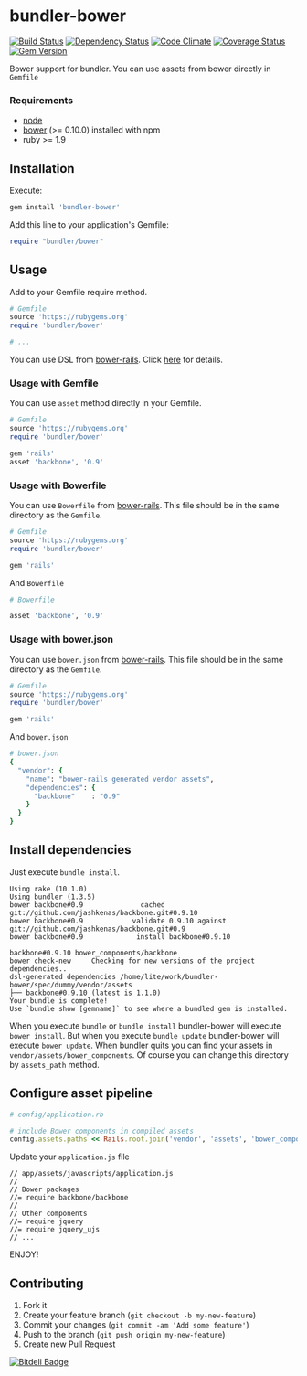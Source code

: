 bundler-bower
==============

[![Build Status](https://secure.travis-ci.org/LTe/bundler-bower.png)](http://travis-ci.org/LTe/bundler-bower)
[![Dependency Status](https://gemnasium.com/LTe/bundler-bower.png)](https://gemnasium.com/LTe/bundler-bower)
[![Code Climate](https://codeclimate.com/github/LTe/bundler-bower.png)](https://codeclimate.com/github/LTe/bundler-bower)
[![Coverage Status](https://coveralls.io/repos/LTe/bundler-bower/badge.png?branch=master)](https://coveralls.io/r/LTe/bundler-bower?branch=master)
[![Gem Version](https://badge.fury.io/rb/dht.png)](http://badge.fury.io/rb/dht)

Bower support for bundler. You can use assets from bower directly in `Gemfile`

### Requirements

* [node](http://nodejs.org)
* [bower](https://github.com/bower/bower) (>= 0.10.0) installed with npm
* ruby >= 1.9

## Installation

Execute:

```ruby
gem install 'bundler-bower'
```

Add this line to your application's Gemfile:

```ruby
require "bundler/bower"
```

## Usage

Add to your Gemfile require method.

```ruby
# Gemfile
source 'https://rubygems.org'
require 'bundler/bower'

# ...
```

You can use DSL from [bower-rails](https://github.com/42dev/bower-rails). Click [here](https://github.com/42dev/bower-rails#ruby-dsl-configuration) for details.

### Usage with Gemfile

You can use `asset` method directly in your Gemfile.

```ruby
# Gemfile
source 'https://rubygems.org'
require 'bundler/bower'

gem 'rails'
asset 'backbone', '0.9'
```

### Usage with Bowerfile

You can use `Bowerfile` from [bower-rails](https://github.com/42dev/bower-rails). This file should be in the same directory as the `Gemfile`.

```ruby
# Gemfile
source 'https://rubygems.org'
require 'bundler/bower'

gem 'rails'
```

And `Bowerfile`

```ruby
# Bowerfile

asset 'backbone', '0.9'
```

### Usage with bower.json

You can use `bower.json` from [bower-rails](https://github.com/42dev/bower-rails). This file should be in the same directory as the `Gemfile`.

```ruby
# Gemfile
source 'https://rubygems.org'
require 'bundler/bower'

gem 'rails'
```

And `bower.json`

```ruby
# bower.json
{
  "vendor": {
    "name": "bower-rails generated vendor assets",
    "dependencies": {
      "backbone"    : "0.9"
    }
  }
}
```

## Install dependencies

Just execute `bundle install`.

```
Using rake (10.1.0)
Using bundler (1.3.5)
bower backbone#0.9              cached git://github.com/jashkenas/backbone.git#0.9.10
bower backbone#0.9            validate 0.9.10 against git://github.com/jashkenas/backbone.git#0.9
bower backbone#0.9             install backbone#0.9.10

backbone#0.9.10 bower_components/backbone
bower check-new     Checking for new versions of the project dependencies..
dsl-generated dependencies /home/lite/work/bundler-bower/spec/dummy/vendor/assets
├── backbone#0.9.10 (latest is 1.1.0)
Your bundle is complete!
Use `bundle show [gemname]` to see where a bundled gem is installed.
```

When you execute `bundle` or `bundle install` bundler-bower will execute `bower install`. But when you execute `bundle update` bundler-bower will execute `bower update`. When bundler quits you can find your assets in `vendor/assets/bower_components`. Of course you can change this directory by `assets_path` method.

## Configure asset pipeline

```ruby
# config/application.rb

# include Bower components in compiled assets
config.assets.paths << Rails.root.join('vendor', 'assets', 'bower_components')
```

Update your `application.js` file

```
// app/assets/javascripts/application.js
//
// Bower packages
//= require backbone/backbone
//
// Other components
//= require jquery
//= require jquery_ujs
// ...
```

ENJOY!

## Contributing

1. Fork it
2. Create your feature branch (`git checkout -b my-new-feature`)
3. Commit your changes (`git commit -am 'Add some feature'`)
4. Push to the branch (`git push origin my-new-feature`)
5. Create new Pull Request


[![Bitdeli Badge](https://d2weczhvl823v0.cloudfront.net/LTe/bundler-bower/trend.png)](https://bitdeli.com/free "Bitdeli Badge")


